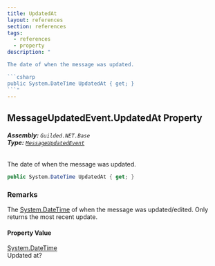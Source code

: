 ```yaml
---
title: UpdatedAt
layout: references
section: references
tags:
  - references
  - property
description: "

The date of when the message was updated.

```csharp
public System.DateTime UpdatedAt { get; }
```"
---
```


## MessageUpdatedEvent.UpdatedAt Property
###### **Assembly:** `Guilded.NET.Base`<br/>**Type:** [`MessageUpdatedEvent`](MessageUpdatedEvent 'Guilded.NET.Base.Events.MessageUpdatedEvent')

The date of when the message was updated.

```csharp
public System.DateTime UpdatedAt { get; }
```

### Remarks
  
The [System.DateTime](https://docs.microsoft.com/en-us/dotnet/api/System.DateTime 'System.DateTime') of when the message was updated/edited. Only returns the most recent update.

#### Property Value
[System.DateTime](https://docs.microsoft.com/en-us/dotnet/api/System.DateTime 'System.DateTime')  
Updated at?